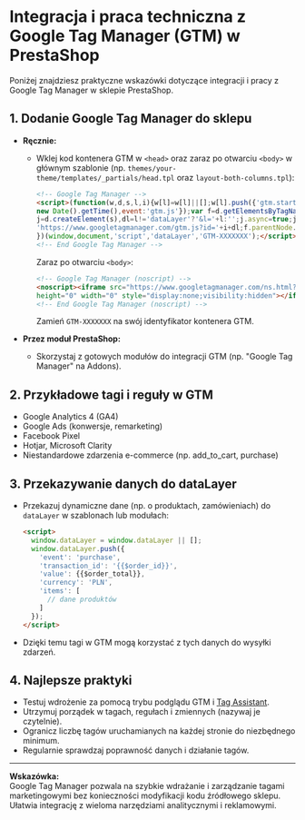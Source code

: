 # Integracja i praca techniczna z Google Tag Manager (GTM) w PrestaShop

Poniżej znajdziesz praktyczne wskazówki dotyczące integracji i pracy z Google Tag Manager w sklepie PrestaShop.

## 1. Dodanie Google Tag Manager do sklepu

- **Ręcznie:**
  - Wklej kod kontenera GTM w `<head>` oraz zaraz po otwarciu `<body>` w głównym szablonie (np. `themes/your-theme/templates/_partials/head.tpl` oraz `layout-both-columns.tpl`):
    ```html
    <!-- Google Tag Manager -->
    <script>(function(w,d,s,l,i){w[l]=w[l]||[];w[l].push({'gtm.start':
    new Date().getTime(),event:'gtm.js'});var f=d.getElementsByTagName(s)[0],
    j=d.createElement(s),dl=l!='dataLayer'?'&l='+l:'';j.async=true;j.src=
    'https://www.googletagmanager.com/gtm.js?id='+i+dl;f.parentNode.insertBefore(j,f);
    })(window,document,'script','dataLayer','GTM-XXXXXXX');</script>
    <!-- End Google Tag Manager -->
    ```
    Zaraz po otwarciu `<body>`:
    ```html
    <!-- Google Tag Manager (noscript) -->
    <noscript><iframe src="https://www.googletagmanager.com/ns.html?id=GTM-XXXXXXX"
    height="0" width="0" style="display:none;visibility:hidden"></iframe></noscript>
    <!-- End Google Tag Manager (noscript) -->
    ```
    Zamień `GTM-XXXXXXX` na swój identyfikator kontenera GTM.

- **Przez moduł PrestaShop:**
  - Skorzystaj z gotowych modułów do integracji GTM (np. "Google Tag Manager" na Addons).

## 2. Przykładowe tagi i reguły w GTM

- Google Analytics 4 (GA4)
- Google Ads (konwersje, remarketing)
- Facebook Pixel
- Hotjar, Microsoft Clarity
- Niestandardowe zdarzenia e-commerce (np. add_to_cart, purchase)

## 3. Przekazywanie danych do dataLayer

- Przekazuj dynamiczne dane (np. o produktach, zamówieniach) do `dataLayer` w szablonach lub modułach:
  ```html
  <script>
    window.dataLayer = window.dataLayer || [];
    window.dataLayer.push({
      'event': 'purchase',
      'transaction_id': '{{$order_id}}',
      'value': {{$order_total}},
      'currency': 'PLN',
      'items': [
        // dane produktów
      ]
    });
  </script>
  ```
- Dzięki temu tagi w GTM mogą korzystać z tych danych do wysyłki zdarzeń.

## 4. Najlepsze praktyki

- Testuj wdrożenie za pomocą trybu podglądu GTM i [Tag Assistant](https://tagassistant.google.com/).
- Utrzymuj porządek w tagach, regułach i zmiennych (nazywaj je czytelnie).
- Ogranicz liczbę tagów uruchamianych na każdej stronie do niezbędnego minimum.
- Regularnie sprawdzaj poprawność danych i działanie tagów.

---

**Wskazówka:**  
Google Tag Manager pozwala na szybkie wdrażanie i zarządzanie tagami marketingowymi bez konieczności modyfikacji kodu źródłowego sklepu. Ułatwia integrację z wieloma narzędziami analitycznymi i reklamowymi. 